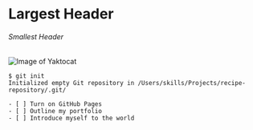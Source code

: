 # Largest Header
###### Smallest Header
![Image of Yaktocat](https://octodex.github.com/images/yaktocat.png)
```
$ git init
Initialized empty Git repository in /Users/skills/Projects/recipe-repository/.git/
```
```
- [ ] Turn on GitHub Pages
- [ ] Outline my portfolio
- [ ] Introduce myself to the world
